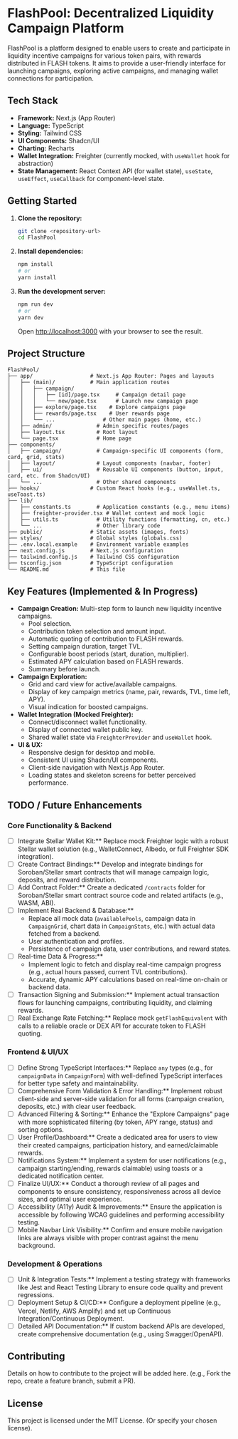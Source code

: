 # FlashPool: Decentralized Liquidity Campaign Platform

FlashPool is a platform designed to enable users to create and participate in liquidity incentive campaigns for various token pairs, with rewards distributed in FLASH tokens. It aims to provide a user-friendly interface for launching campaigns, exploring active campaigns, and managing wallet connections for participation.

## Tech Stack

*   **Framework:** Next.js (App Router)
*   **Language:** TypeScript
*   **Styling:** Tailwind CSS
*   **UI Components:** Shadcn/UI
*   **Charting:** Recharts
*   **Wallet Integration:** Freighter (currently mocked, with `useWallet` hook for abstraction)
*   **State Management:** React Context API (for wallet state), `useState`, `useEffect`, `useCallback` for component-level state.

## Getting Started

1.  **Clone the repository:**
    ```bash
    git clone <repository-url>
    cd FlashPool
    ```

2.  **Install dependencies:**
    ```bash
    npm install
    # or
    yarn install
    ```

3.  **Run the development server:**
    ```bash
    npm run dev
    # or
    yarn dev
    ```
    Open [http://localhost:3000](http://localhost:3000) with your browser to see the result.

## Project Structure

```
FlashPool/
├── app/                  # Next.js App Router: Pages and layouts
│   ├── (main)/           # Main application routes
│   │   ├── campaign/
│   │   │   ├── [id]/page.tsx     # Campaign detail page
│   │   │   └── new/page.tsx      # Launch new campaign page
│   │   ├── explore/page.tsx    # Explore campaigns page
│   │   ├── rewards/page.tsx    # User rewards page
│   │   └── ...               # Other main pages (home, etc.)
│   ├── admin/              # Admin specific routes/pages
│   ├── layout.tsx          # Root layout
│   └── page.tsx            # Home page
├── components/
│   ├── campaign/           # Campaign-specific UI components (form, card, grid, stats)
│   ├── layout/             # Layout components (navbar, footer)
│   ├── ui/                 # Reusable UI components (button, input, card, etc. from Shadcn/UI)
│   └── ...                 # Other shared components
├── hooks/                # Custom React hooks (e.g., useWallet.ts, useToast.ts)
├── lib/
│   ├── constants.ts        # Application constants (e.g., menu items)
│   ├── freighter-provider.tsx # Wallet context and mock logic
│   ├── utils.ts            # Utility functions (formatting, cn, etc.)
│   └── ...                 # Other library code
├── public/               # Static assets (images, fonts)
├── styles/               # Global styles (globals.css)
├── .env.local.example    # Environment variable examples
├── next.config.js        # Next.js configuration
├── tailwind.config.js    # Tailwind CSS configuration
├── tsconfig.json         # TypeScript configuration
└── README.md             # This file
```

## Key Features (Implemented & In Progress)

*   **Campaign Creation:** Multi-step form to launch new liquidity incentive campaigns.
    *   Pool selection.
    *   Contribution token selection and amount input.
    *   Automatic quoting of contribution to FLASH rewards.
    *   Setting campaign duration, target TVL.
    *   Configurable boost periods (start, duration, multiplier).
    *   Estimated APY calculation based on FLASH rewards.
    *   Summary before launch.
*   **Campaign Exploration:**
    *   Grid and card view for active/available campaigns.
    *   Display of key campaign metrics (name, pair, rewards, TVL, time left, APY).
    *   Visual indication for boosted campaigns.
*   **Wallet Integration (Mocked Freighter):**
    *   Connect/disconnect wallet functionality.
    *   Display of connected wallet public key.
    *   Shared wallet state via `FreighterProvider` and `useWallet` hook.
*   **UI & UX:**
    *   Responsive design for desktop and mobile.
    *   Consistent UI using Shadcn/UI components.
    *   Client-side navigation with Next.js App Router.
    *   Loading states and skeleton screens for better perceived performance.

## TODO / Future Enhancements

### Core Functionality & Backend
*   [ ] Integrate Stellar Wallet Kit:** Replace mock Freighter logic with a robust Stellar wallet solution (e.g., WalletConnect, Albedo, or full Freighter SDK integration).
*   [ ] Create Contract Bindings:** Develop and integrate bindings for Soroban/Stellar smart contracts that will manage campaign logic, deposits, and reward distribution.
*   [ ] Add Contract Folder:** Create a dedicated `/contracts` folder for Soroban/Stellar smart contract source code and related artifacts (e.g., WASM, ABI).
*   [ ] Implement Real Backend & Database:** 
    *   Replace all mock data (`availablePools`, campaign data in `CampaignGrid`, chart data in `CampaignStats`, etc.) with actual data fetched from a backend.
    *   User authentication and profiles.
    *   Persistence of campaign data, user contributions, and reward states.
*   [ ] Real-time Data & Progress:**
    *   Implement logic to fetch and display real-time campaign progress (e.g., actual hours passed, current TVL contributions).
    *   Accurate, dynamic APY calculations based on real-time on-chain or backend data.
*   [ ] Transaction Signing and Submission:** Implement actual transaction flows for launching campaigns, contributing liquidity, and claiming rewards.
*   [ ] Real Exchange Rate Fetching:** Replace mock `getFlashEquivalent` with calls to a reliable oracle or DEX API for accurate token to FLASH quoting.

### Frontend & UI/UX
*   [ ] Define Strong TypeScript Interfaces:** Replace `any` types (e.g., for `campaignData` in `CampaignForm`) with well-defined TypeScript interfaces for better type safety and maintainability.
*   [ ] Comprehensive Form Validation & Error Handling:** Implement robust client-side and server-side validation for all forms (campaign creation, deposits, etc.) with clear user feedback.
*   [ ] Advanced Filtering & Sorting:** Enhance the "Explore Campaigns" page with more sophisticated filtering (by token, APY range, status) and sorting options.
*   [ ] User Profile/Dashboard:** Create a dedicated area for users to view their created campaigns, participation history, and earned/claimable rewards.
*   [ ] Notifications System:** Implement a system for user notifications (e.g., campaign starting/ending, rewards claimable) using toasts or a dedicated notification center.
*   [ ] Finalize UI/UX:** Conduct a thorough review of all pages and components to ensure consistency, responsiveness across all device sizes, and optimal user experience.
*   [ ] Accessibility (A11y) Audit & Improvements:** Ensure the application is accessible by following WCAG guidelines and performing accessibility testing.
*   [ ] Mobile Navbar Link Visibility:** Confirm and ensure mobile navigation links are always visible with proper contrast against the menu background.

### Development & Operations
*   [ ] Unit & Integration Tests:** Implement a testing strategy with frameworks like Jest and React Testing Library to ensure code quality and prevent regressions.
*   [ ] Deployment Setup & CI/CD:** Configure a deployment pipeline (e.g., Vercel, Netlify, AWS Amplify) and set up Continuous Integration/Continuous Deployment.
*   [ ] Detailed API Documentation:** If custom backend APIs are developed, create comprehensive documentation (e.g., using Swagger/OpenAPI).

## Contributing

Details on how to contribute to the project will be added here. (e.g., Fork the repo, create a feature branch, submit a PR).

## License

This project is licensed under the MIT License. (Or specify your chosen license). 
